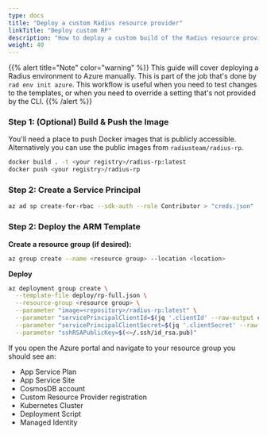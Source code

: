 ```yaml
---
type: docs
title: "Deploy a custom Radius resource provider"
linkTitle: "Deploy custom RP"
description: "How to deploy a custom build of the Radius resource provider to an Azure environment"
weight: 40
---
```


{{% alert title="Note" color="warning" %}}
This guide will cover deploying a Radius environment to Azure manually. This is part of the job that's done by `rad env init azure`. This workflow is useful when you need to test changes to the templates, or when you need to override a setting that's not provided by the CLI.
{{% /alert %}}

### Step 1: (Optional) Build & Push the Image

You'll need a place to push Docker images that is publicly accessible. Alternatively you can use the public images from `radiusteam/radius-rp`.

```sh
docker build . -t <your registry>/radius-rp:latest
docker push <your registry>/radius-rp
```

### Step 2: Create a Service Principal

```sh
az ad sp create-for-rbac --sdk-auth --role Contributor > "creds.json"
```

### Step 2: Deploy the ARM Template

**Create a resource group (if desired):**

```sh
az group create --name <resource group> --location <location>
```

**Deploy**

```sh
az deployment group create \
  --template-file deploy/rp-full.json \
  --resource-group <resource group> \
  --parameter "image=<repository>/radius-rp:latest" \
  --parameter "servicePrincipalClientId=$(jq '.clientId' --raw-output creds.json)" \
  --parameter "servicePrincipalClientSecret=$(jq '.clientSecret' --raw-output creds.json)" \
  --parameter "sshRSAPublicKey=$(<~/.ssh/id_rsa.pub)"
```

If you open the Azure portal and navigate to your resource group you should see an:
- App Service Plan
- App Service Site
- CosmosDB account
- Custom Resource Provider registration 
- Kubernetes Cluster
- Deployment Script
- Managed Identity
